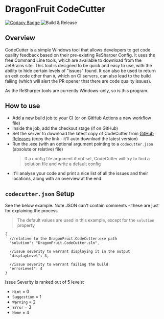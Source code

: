 # DragonFruit CodeCutter

[![Codacy Badge](https://api.codacy.com/project/badge/Grade/8a1e425c2ae9466db78625de2446d0f9)](https://app.codacy.com/gh/dragonfruitnetwork/CodeCutter?utm_source=github.com&utm_medium=referral&utm_content=dragonfruitnetwork/CodeCutter&utm_campaign=Badge_Grade_Dashboard) ![Build & Release](https://github.com/dragonfruitnetwork/CodeCutter/workflows/Build%20&%20Release/badge.svg?branch=release)

## Overview
CodeCutter is a simple Windows tool that allows developers to get code quality feedback based on their pre-existing ReSharper Config. It uses the free Command Line tools, which are available to download from the JetBrains site. This tool is designed to be quick and easy to use, with the ability to hide certain levels of "issues" found. It can also be used to return an exit code other than `0`, which on CI servers, can also lead to the build failing (which will alert the PR opener that there are code quality issues).

As the ReSharper tools are currently Windows-only, so is this program.

## How to use
- Add a new build job to your CI  (or on GitHub Actions a new workflow file)
- Inside the job, add the checkout stage (if on GitHub)
- Set the server to download the latest copy of CodeCutter from [GitHub Releases](https://github.com/dragonfruitnetwork/CodeCutter/releases/latest/download/DragonFruit.CodeCutter.exe) (copy the link - it'll auto download the latest version)
- Run the .exe (with an optional argument pointing to a `codecutter.json` (absolute or relative) file)
	> If a config file argument if not set, CodeCutter will try to find a solution file and write a default config
- It'll analyse your code and print a nice list of all the issues and their locations, along with an overview at the end

## `codecutter.json` Setup
See the below example. Note JSON can't contain comments - these are just for explaining the process
> The default values are used in this example, except for the `solution` property
```
{
  //relative to the DragonFruit.CodeCutter.exe path
  "solution": "DragonFruit.CodeCutter.sln",
  
  //issue severity to warrant displaying it in the output
  "displayLevel": 3,
  
  //issue severity to warrant failing the build
  "errorLevel": 4
}
```
Issue Severity is ranked out of 5 levels: 
- `Hint` = 0
- `Suggestion` = 1
- `Warning` = 2
- `Error` = 3
- `None` = 4
